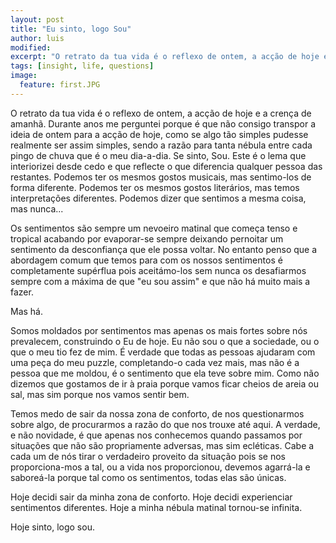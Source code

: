 ```yaml
---
layout: post
title: "Eu sinto, logo Sou"
author: luis
modified:
excerpt: "O retrato da tua vida é o reflexo de ontem, a acção de hoje e a crença de amanhã."
tags: [insight, life, questions]
image:
  feature: first.JPG
---
```


O retrato da tua vida é o reflexo de ontem, a acção de hoje e a crença de amanhã. Durante anos me perguntei porque é que não consigo transpor a ideia de ontem para a acção de hoje, como se algo tão simples pudesse realmente ser assim simples, sendo a razão para tanta nébula entre cada pingo de chuva que é o meu dia-a-dia. Se sinto, Sou. Este é o lema que interiorizei desde cedo e que reflecte o que diferencia qualquer pessoa das restantes. Podemos ter os mesmos gostos musicais, mas sentimo-los de forma diferente. Podemos ter os mesmos gostos literários, mas temos interpretações diferentes. Podemos dizer que sentimos a mesma coisa, mas nunca...


Os sentimentos são sempre um nevoeiro matinal que começa tenso e tropical acabando por evaporar-se sempre deixando pernoitar um sentimento da desconfiança que ele possa voltar. No entanto penso que a abordagem comum que temos para com os nossos sentimentos é completamente supérflua pois aceitámo-los sem nunca os desafiarmos sempre com a máxima de que "eu sou assim" e que não há muito mais a fazer.

Mas há.

Somos moldados por sentimentos mas apenas os mais fortes sobre nós prevalecem, construindo o Eu de hoje. Eu não sou o que a sociedade, ou o que o meu tio fez de mim. É verdade que todas as pessoas ajudaram com uma peça do meu puzzle, completando-o cada vez mais, mas não é a pessoa que me moldou, é o sentimento que ela teve sobre mim. Como não dizemos que gostamos de ir à praia porque vamos ficar cheios de areia ou sal, mas sim porque nos vamos sentir bem.


Temos medo de sair da nossa zona de conforto, de nos questionarmos sobre algo, de procurarmos a razão do que nos trouxe até aqui. A verdade, e não novidade, é que apenas nos conhecemos quando passamos por situações que não são propriamente adversas, mas sim ecléticas. Cabe a cada um de nós tirar o verdadeiro proveito da situação pois se nos proporciona-mos a tal, ou a vida nos proporcionou, devemos agarrá-la e saboreá-la porque tal como os sentimentos, todas elas são únicas.


Hoje decidi sair da minha zona de conforto. Hoje decidi experienciar sentimentos diferentes. Hoje a minha nébula matinal tornou-se infinita.


Hoje sinto, logo sou.